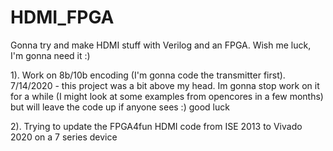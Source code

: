# HDMI_FPGA
Gonna try and make HDMI stuff with Verilog and an FPGA. Wish me luck, I'm gonna need it :) 

1). Work on 8b/10b encoding (I'm gonna code the transmitter first).
     7/14/2020 - this project was a bit above my head. Im gonna stop work on it for a while (I might look at some examples from opencores in a few months) but will leave the code                   up if anyone sees :) good luck
     
2). Trying to update the FPGA4fun HDMI code from ISE 2013 to Vivado 2020 on a 7 series device


